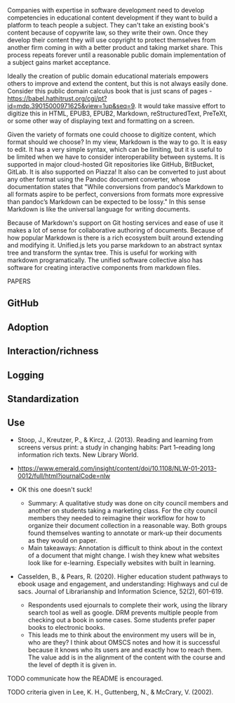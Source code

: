 Companies with expertise in software development need to develop competencies in educational content development if they want to build a platform to teach people a subject. They can't take an existing book's content because of copywrite law, so they write their own. Once they develop their content they will use copyright to protect themselves from another firm coming in with a better product and taking market share. This process repeats forever until a reasonable public domain implementation of a subject gains market acceptance.

Ideally the creation of public domain educational materials empowers others to improve and extend the content, but this is not always easily done. Consider this public domain calculus book that is just scans of pages - https://babel.hathitrust.org/cgi/pt?id=mdp.39015000971625&view=1up&seq=9. It would take massive effort to digitize this in HTML, EPUB3, EPUB2, Markdown, reStructuredText, PreTeXt, or some other way of displaying text and formatting on a screen.

Given the variety of formats one could choose to digitize content, which format should we choose? In my view, Markdown is the way to go. It is easy to edit. It has a very simple syntax, which can be limiting, but it is useful to be limited when we have to consider interoperability between systems. It is supported in major cloud-hosted Git repositories like GitHub, BitBucket, GitLab. It is also supported on Piazza! It also can be converted to just about any other format using the Pandoc document converter, whose documentation states that "While conversions from pandoc’s Markdown to all formats aspire to be perfect, conversions from formats more expressive than pandoc’s Markdown can be expected to be lossy." In this sense Markdown is like the universal language for writing documents.

Because of Markdown's support on Git hosting services and ease of use it makes a lot of sense for collaborative authoring of documents. Because of how popular Markdown is there is a rich ecosystem built around extending and modifying it. Unified.js lets you parse markdown to an abstract syntax tree and transform the syntax tree. This is useful for working with markdown programatically. The unified software collective also has software for creating interactive components from markdown files.

PAPERS

## GitHub

<!-- * GitHub. (2020, December 2). The State of the Octoverse. https://octoverse.github.com/. 
    * There are over 56 million developers on GitHub who in total produced over 60 million repositories last year. Nigeria, Hong Kong, and Saudi Arabia have all grown by over 60% since last year. Prediction that China will have more open source contribution than the US by 2030.
    * It is incredible how many people are on GitHub and the rate at which it is growing. I would be interested in what percentage of them had written a Markdown file. I am also curious the product road map GitHub has for their Markdown renderer.
* GitHub. (2016, July 15). Documenting your projects on GitHub. Documenting your projects on GitHub · GitHub Guides. https://guides.github.com/features/wikis/. 
    * It is recommended to put a README file in your project to provide a short description of what it does, longer form documentation can go in a Wiki. README files contain the project name, description, table of contents, intallation, usage, contribution, credits, and license. README files are written in Markdown. 
    * Anecdotally, I never see anybody using the wiki feature. It would be interesting to see how many repos have markdown. -->

<!-- * Ortega, F., Gonzalez-Barahona, J. M., & Robles, G. (2008, January). On the inequality of contributions to Wikipedia. In Proceedings of the 41st Annual Hawaii International Conference on System Sciences (HICSS 2008) (pp. 304-304). IEEE.
  * Google Scholar
  * Summary: The Gini Coefficient is a way of measuring inequality, traditionally in economics but it can be used in collaborative content authoring. Less than 10% of the authors on Wikipedia contribute over 90% of the contents. The Gini coefficient calculated for each month's contributions tends to remain stable.
  * Main takeaways: A single contributor can be really valuable if they are dedicated. An extension of this is the Gini coefficient for open source projects. A more specific extension is the gini coefficient for learning/knowledge repositories on GitHub.

* Borges, H., & Valente, M. T. (2018). What’s in a GitHub star? understanding repository starring practices in a social coding platform. Journal of Systems and Software, 146, 112-129.
  * Google Scholar
  * Summary: Stackoverflow users were surveyed to see what metrics associated with a GitHub repository they think are important. It was found that stars are considered more important than forks or watchers. Data driven guidance is given on how to get more stars on your GitHub repositories, like social media promotion and repository activity.
  * Main takeaways: I need to get stars on my GitHub repositories if I want to gain market acceptance. I should promote my repositories on social media, like Medium. I also need to keep the project maintained and continue to push new updates.

* Kalliamvakou, E., Gousios, G., Blincoe, K., Singer, L., German, D. M., & Damian, D. (2014, May). The promises and perils of mining github. In Proceedings of the 11th working conference on mining software repositories (pp. 92-101).
  * Google Scholar
  * Summary: This is an investigation into data quality issues that arise when mining data from GitHub. It was found that "...almost 40% of all pullrequests do not appear as merged, even though they were.". Some analysis was done as well, most projects are personal projects, most projects are inactive, and many projects are not actually software but just files being hosted on GitHub.
  * Main takeaways: Be wary when mining GitHub to see contribution patterns. It references people doing things off of GitHub that might not be tracked, I am not familiar with these workflows. If many projects are inactive it might be worth understanding the death of a project. -->

## Adoption

<!-- * Davis, F. D. (1989). Perceived usefulness, perceived ease of use, and user acceptance of information technology. MIS quarterly, 319-340.
  * Google Scholar
  * Page 325 has some discussion of categories/clustering for usefulness and ease of use. They define a test to generate metrics for userfulness and ease of use. This is then found to be correlated with predicted use of a technology.
  * Scales used in assessments need reliability. Make technology both useful and easy to use if you want people to use it. The scales given can be used in further studies. 

* Sottong, S. (2001). E-book technology: Waiting for the" false pretender". Information technology and libraries, 20(2), 72.
* https://www.proquest.com/docview/215828744?pq-origsite=gscholar&fromopenview=true
  * Summary: 8 criteria for determining if a new technology makes an old technology obsolete is given. Electronic books are found to not make paper books obsolete. As of 2001 screens are still not good, ebooks are not standardized.
  * Main takeaways: The 8 criteria are a good reference. But it is worth noting that you don't need to make an old technology obsolete to get good market share. It is funny when they say electronic books are not durable, since I think the stuff on my Google drive will be around for a long time. -->

## Interaction/richness

<!-- * McFall, R. (2005). Electronic textbooks that transform how textbooks are used. The electronic library.
* https://www.emerald.com/insight/content/doi/10.1108/02640470510582754/full/html
  * Google Scholar
  * Students don't use electronic textbooks in a different way than they would use paper books. The electronic books provide some advanced note taking features and analytics features for instructors that paper books do not. The electronic book can and should go beyond the capabilities of a paper book.
  * This paper seems to have been answered by Miller when he had 90% of students wanting to use a book similar to the Runestone book. The small sample size limits the conclusions that can be made. They found no relationship between time spent reading and performance in class, in contrast to the researchers who built a machine learning model to do this. -->

<!-- * Miller, B. N., & Ranum, D. L. (2012, July). Beyond PDF and ePub: toward an interactive textbook. In Proceedings of the 17th ACM annual conference on Innovation and technology in computer science education (pp. 150-155).
  * Google Scholar but I been knowed.
  * Summary: A book with embedded videos and a runnable code editor was created with Sphinx. Interactive visualization of code is possible with this system. 88% of the students reported that the interactive nature of classtime helped them learn.
  * Main takeaways: This is the beginning of the Runestone project. Having students use the software was an important part of the publication. Some involvement with CSLearning4U group at Georgia Tech, director of group Mark Guzdial is now at Michigan. -->
<!-- 
* Ericson, B. J., & Miller, B. N. (2020, February). Runestone: A Platform for Free, On-line, and Interactive Ebooks. In Proceedings of the 51st ACM Technical Symposium on Computer Science Education (pp. 1012-1018).
* https://dl.acm.org/doi/abs/10.1145/3328778.3366950
  * Google Scholar but I been known about it.
  * Summary: Runestone uses a Python documentation framework called Sphinx to compile reStructuredText to HTML and has custom directives to create interactive components within the HTML. This system produces detailed logs and has been used for a number of studies. It is under active development and has a substantial user base.
  * Main takeaways: This is the cutting edge in interactive books. I feel like using using Python and Sphinx will result in an accumulation of technical debt. It will also be very hard to find people that are skilled in writing custom Sphinx directives. But everything is technical debt in the long term lol. -->

<!-- * Aedo, I., Díaz, P., Fernández, C., Martín, G. M., & Berlanga, A. (2000). Assessing the utility of an interactive electronic book for learning the Pascal programming language. IEEE Transactions on Education, 43(4), 403-413.
* https://ieeexplore.ieee.org/abstract/document/883350
    * Summary: McGraw-Hill developed an interactive electronic book for learning Pascal. This book was developed as a Java Applet. Students tended to use sequential navigation over free navigation/hyperlinks.
    * Main takeaways: Make sure people don't have to learn how your book works. Students are more relaxed being able to practice independently without the instructor watching. Students appreciate receiving feedback about their stuff. -->

## Logging

<!-- * Akçapınar, G., Hasnine, M. N., Majumdar, R., Flanagan, B., & Ogata, H. (2019). Developing an early-warning system for spotting at-risk students by using eBook interaction logs. Smart Learning Environments, 6(1), 4.
  * Google Scholar
  * Summary: The bookroll system gives you learning analytics. These analytics are used to predict who will be a high performing or low performing student. Predictions made from a machine learning model achieved an accuracy of 80% by the third week of the course.
  * Main takeaways: Providing analytics to an educator for an electronic book is a good idea. I am unable to find more information about the bookroll system. Being able to make something like PDF format rich with analytics seems very valuable.  -->

## Standardization

<!-- * Lee, K. H., Guttenberg, N., & McCrary, V. (2002). Standardization aspects of eBook content formats. Computer Standards & Interfaces, 24(3), 227-239.
  * Google Scholar
  * Summary: Detailed descriptions of OEBPS and PDF are given. An E-Book standard should be interoperable, extensible, applicable, and vendor independent. Author advocates extending OEBPS with XML.
  * Main takeaways: These formats are really complex compared to what I've built. It is similar to the way Markdown itself is simpler than anything else. I can cite this paper to talk about how great my software is by the standards given in the paper. -->


## Use

<!-- * Browne, G., & Coe, M. (2012). Ebook navigation: Browse, search and index. The Australian Library Journal, 61(4), 288-297.
  * Google Scholar
  * Summary: Ebooks let you do a full-text search. The authors feel that indexing is an important part of books. Many ebooks don't have indices.
  * Main takeaways: The authors of this article are both freelance indexers so they have a personal bias. I suppose a full-text search would return too many results to easily look through and you might need to actually know where the main article on something is. Derivatives might appear throughout a calculus book but the index will tell you the main place, but so will the table of contents, I am not convinced. -->


<!-- * De Meester, B., De Nies, T., Ghaem Sigarchian, H., Vander Sande, M., Van Campen, J., Van Impe, B., ... & Van de Walle, R. (2014). A digital-first authoring environment for enriched e-books using EPUB 3. Information services & use, 34(3-4), 259-268.
  * Google scholar 
  * Summary: Digital first authoring workflow reduces cost of publishing an EPUB. Graceful fallback for rich content when displayed in unsupported environment. Semantic markup is written initially.
  * Main takeaways: What does the fallback look like for a multiple choice question? What is the authoring experience like? Can we publish to print? -->


* Stoop, J., Kreutzer, P., & Kircz, J. (2013). Reading and learning from screens versus print: a study in changing habits: Part 1–reading long information rich texts. New Library World.
* https://www.emerald.com/insight/content/doi/10.1108/NLW-01-2013-0012/full/html?journalCode=nlw
* OK this one doesn't suck!
    * Summary: A qualitative study was done on city council members and another on students taking a marketing class. For the city council members they needed to reimagine their workflow for how to organize their document collection in a reasonable way. Both groups found themselves wanting to annotate or mark-up their documents as they would on paper.
    * Main takeaways: Annotation is difficult to think about in the context of a document that might change. I wish they knew what websites look like for e-learning. Especially websites with built in learning.

* Casselden, B., & Pears, R. (2020). Higher education student pathways to ebook usage and engagement, and understanding: Highways and cul de sacs. Journal of Librarianship and Information Science, 52(2), 601-619.
    * Respondents used ejournals to complete their work, using the library search tool as well as google. DRM prevents multiple people from checking out a book in some cases. Some students prefer paper books to electronic books.
    * This leads me to think about the environment my users will be in, who are they? I think about OMSCS notes and how it is successful because it knows who its users are and exactly how to reach them. The value add is in the alignment of the content with the course and the level of depth it is given in.


TODO communicate how the README is encouraged.

TODO criteria given in Lee, K. H., Guttenberg, N., & McCrary, V. (2002).







